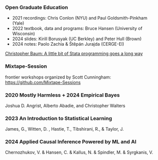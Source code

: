 
### Open Graduate Education 
- 2021 recordings: Chris Conlon (NYU) and Paul Goldsmith-Pinkham (Yale)
- 2022 textbook, data and programs: Bruce Hansen (University of Wisconsin) 
- 2024 slides: Kirill Borusyak (UC Berkley) and Peter Hull (Brown)
- 2024 notes: Paolo Zachia & Štěpán Jurajda (CERGE-EI)

[Christopher Baum: A little bit of Stata programming goes a long
way](https://ideas.repec.org/p/boc/bocoec/612.html)

### Mixtape-Session
frontier workshops organized by Scott Cunningham: <https://github.com/Mixtape-Sessions> 
  
### 2020  Mostly Harmless + 2024 Empirical Bayes
Joshua D. Angrist, Alberto Abadie, and Christopher Walters

### 2023 An Introduction to Statistical Learning 
James, G., Witten, D. , Hastie, T., Tibshirani, R., & Taylor, J.

### 2024 Applied Causal Inference Powered by ML and AI 
Chernozhukov, V. & Hansen, C. & Kallus, N. & Spindler, M. & Syrgkanis, V.

  



